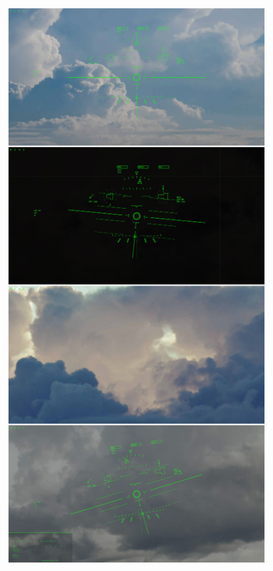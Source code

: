 <img src="img/sl/1.jpg"/>
<img src="img/sl/2.jpg"/>
<img src="img/sl/3.jpg"/>
<img src="img/sl/4.jpg"/>